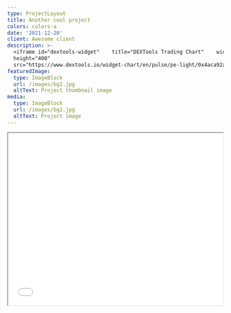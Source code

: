 ```yaml
---
type: ProjectLayout
title: Another cool project
colors: colors-a
date: '2021-12-20'
client: Awesome client
description: >-
  <iframe id="dextools-widget"    title="DEXTools Trading Chart"    width="500"
  height="400"   
  src="https://www.dextools.io/widget-chart/en/pulse/pe-light/0x4aca92a7bfcfed5e07ee65d1dca815471a146b2b?theme=light&chartType=2&chartResolution=30&drawingToolbars=false"></iframe>
featuredImage:
  type: ImageBlock
  url: /images/bg2.jpg
  altText: Project thumbnail image
media:
  type: ImageBlock
  url: /images/bg2.jpg
  altText: Project image
---
```

<iframe id="dextools-widget"
    title="DEXTools Trading Chart"
    width="500" height="400"
    src="https\://www\.dextools.io/widget-chart/en/pulse/pe-light/0x4aca92a7bfcfed5e07ee65d1dca815471a146b2b?theme=light\&chartType=2\&chartResolution=30\&drawingToolbars=false"></iframe>

